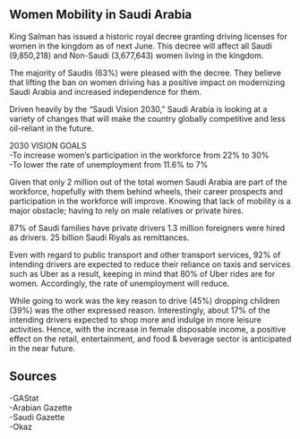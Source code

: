 ## Women Mobility in Saudi Arabia

King Salman has issued a historic royal decree granting driving licenses for women in the kingdom as of next June. This decree will affect all Saudi (9,850,218) and Non-Saudi (3,677,643) women living in the kingdom.

The majority of Saudis (63%) were pleased with the decree. They believe that lifting the ban on women driving has a positive impact on modernizing Saudi Arabia and increased independence for them.

Driven heavily by the “Saudi Vision 2030,” Saudi Arabia is looking at a variety of changes that will make the country globally competitive and less oil-reliant in the future.

2030 VISION GOALS    
-To increase women’s participation in the workforce from 22% to 30%  
-To lower the rate of unemployment from 11.6% to 7%

Given that only 2 million out of the total women Saudi Arabia are part of the workforce, hopefully with them behind wheels, their career prospects and participation in the workforce will improve. 
Knowing that lack of mobility is a major obstacle; having to rely on male relatives or private hires. 

87% of Saudi families have private drivers
1.3 million foreigners were hired as drivers.
25 billion Saudi Riyals as remittances.

Even with regard to public transport and other transport services, 92% of intending drivers are expected to reduce their reliance on taxis and services such as Uber as a result, keeping in mind that 80% of Uber rides are for women. Accordingly, the rate of unemployment will reduce.

While going to work was the key reason to drive (45%) dropping children (39%) was the other expressed reason. 
Interestingly, about 17% of the intending drivers expected to shop more and indulge in more leisure activities. 
Hence, with the increase in female disposable income, a positive effect on the retail, entertainment, and food & beverage sector is anticipated in the near future.




## Sources  
-GAStat  
-Arabian Gazette  
-Saudi Gazette  
-Okaz  
